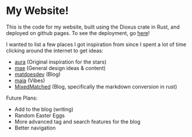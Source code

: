# My Website!

This is the code for my website, built using the Dioxus crate in Rust, and deployed on github pages. To see the deployment, go [here](https://sylkos.xyz)!

I wanted to list a few places I got inspiration from since I spent a lot of time clicking around the internet to get ideas:
- [aura](https://auravoid.dev/) (Original inspiration for the stars)
- [mae](https://mae.wtf/) (General design ideas & content)
- [matdoesdev](https://matdoes.dev/blog) (Blog)
- [maia](https://maia.crimew.gay/) (Vibes)
- [MixedMatched](https://github.com/MixedMatched/website) (Blog, specifically the markdown conversion in rust)

Future Plans:
- Add to the blog (writing)
- Random Easter Eggs
- More advanced tag and search features for the blog
- Better navigation
